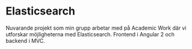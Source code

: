 # Elasticsearch

Nuvarande projekt som min grupp arbetar med på Academic Work där vi utforskar möjligheterna med Elasticsearch.
Frontend i Angular 2 och backend i MVC. 
